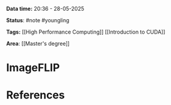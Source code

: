 **Data time:** 20:36 - 28-05-2025

**Status**: #note #youngling 

**Tags:** [[High Performance Computing]] [[Introduction to CUDA]]

**Area**: [[Master's degree]]
# ImageFLIP


# References